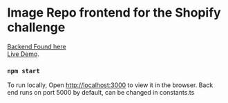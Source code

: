 # Image Repo frontend for the Shopify challenge

[Backend Found here](https://github.com/ChiD12/image_repo)
\
[Live Demo](http://image.danielr.tech/).

### `npm start`

To run locally, Open [http://localhost:3000](http://localhost:3000) to view it in the browser.
Back end runs on port 5000 by default, can be changed in constants.ts